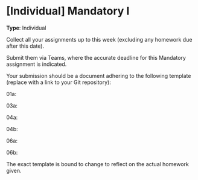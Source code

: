 # [Individual] Mandatory I

**Type**: Individual

Collect all your assignments up to this week (excluding any homework due after this date).

Submit them via Teams, where the accurate deadline for this Mandatory assignment is indicated.

Your submission should be a document adhering to the following template (replace <Link> with a link to your Git repository):


01a: <Link>

03a: <Link>

04a: <Link>

04b: <Link>

06a: <Link>

06b: <Link>

The exact template is bound to change to reflect on the actual homework given. 
